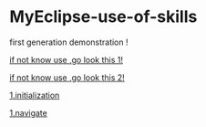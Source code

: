 # MyEclipse-use-of-skills
first generation demonstration !

[if not know use ,go look this 1!](http://www.myeclipsecn.com)

[if not know use ,go look this 2!](https://www.genuitec.com)

[1.initialization](./initialization.md)

[1.navigate](./navigate.md)

